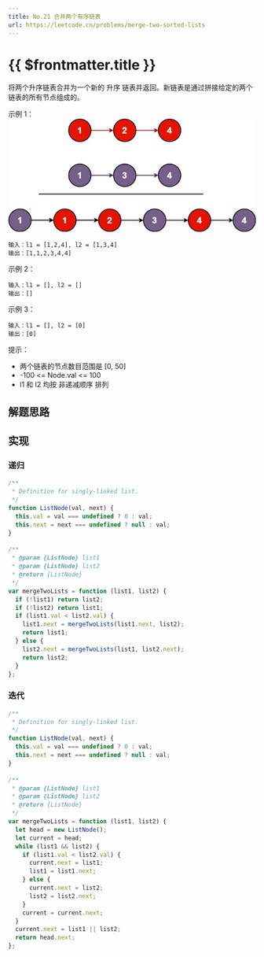 ```yaml
---
title: No.21 合并两个有序链表
url: https://leetcode.cn/problems/merge-two-sorted-lists
---
```


# <a class='!no-underline' :href="$frontmatter.url" target="_blank">{{ $frontmatter.title }}</a>

将两个升序链表合并为一个新的 升序 链表并返回。新链表是通过拼接给定的两个链表的所有节点组成的。

示例 1：
![merge_ex1](https://raw.githubusercontent.com/wcywxq/image-store/master/ssg/code_leetcode_No.21_merge_ex1.png)

```text
输入：l1 = [1,2,4], l2 = [1,3,4]
输出：[1,1,2,3,4,4]
```

示例 2：

```text
输入：l1 = [], l2 = []
输出：[]
```

示例 3：

```text
输入：l1 = [], l2 = [0]
输出：[0]
```

提示：

- 两个链表的节点数目范围是 \[0, 50\]
- -100 <= Node.val <= 100
- l1 和 l2 均按 非递减顺序 排列

## 解题思路

## 实现

### 递归

```js
/**
 * Definition for singly-linked list.
 */
function ListNode(val, next) {
  this.val = val === undefined ? 0 : val;
  this.next = next === undefined ? null : val;
}

/**
 * @param {ListNode} list1
 * @param {ListNode} list2
 * @return {ListNode}
 */
var mergeTwoLists = function (list1, list2) {
  if (!list1) return list2;
  if (!list2) return list1;
  if (list1.val < list2.val) {
    list1.next = mergeTwoLists(list1.next, list2);
    return list1;
  } else {
    list2.next = mergeTwoLists(list1, list2.next);
    return list2;
  }
};
```

### 迭代

```js
/**
 * Definition for singly-linked list.
 */
function ListNode(val, next) {
  this.val = val === undefined ? 0 : val;
  this.next = next === undefined ? null : val;
}

/**
 * @param {ListNode} list1
 * @param {ListNode} list2
 * @return {ListNode}
 */
var mergeTwoLists = function (list1, list2) {
  let head = new ListNode();
  let current = head;
  while (list1 && list2) {
    if (list1.val < list2.val) {
      current.next = list1;
      list1 = list1.next;
    } else {
      current.next = list2;
      list2 = list2.next;
    }
    current = current.next;
  }
  current.next = list1 || list2;
  return head.next;
};
```
